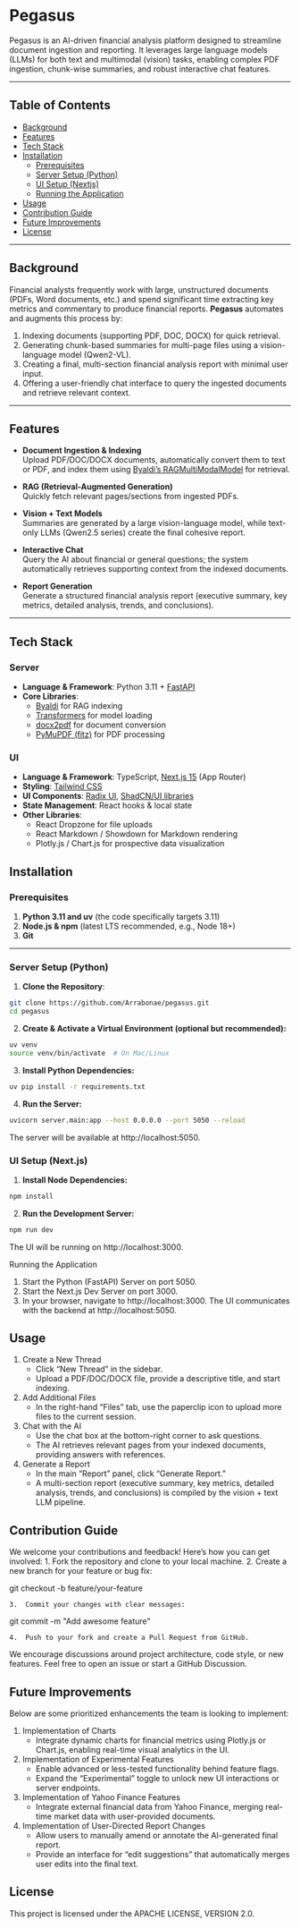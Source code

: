 # Pegasus

Pegasus is an AI-driven financial analysis platform designed to streamline document ingestion and reporting. It leverages large language models (LLMs) for both text and multimodal (vision) tasks, enabling complex PDF ingestion, chunk-wise summaries, and robust interactive chat features.

---

## Table of Contents

- [Background](#background)
- [Features](#features)
- [Tech Stack](#tech-stack)
- [Installation](#installation)
  - [Prerequisites](#prerequisites)
  - [Server Setup (Python)](#server-setup-python)
  - [UI Setup (Nextjs)](#ui-setup-nextjs)
  - [Running the Application](#running-the-application)
- [Usage](#usage)
- [Contribution Guide](#contribution-guide)
- [Future Improvements](#future-improvements)
- [License](#license)

---

## Background

Financial analysts frequently work with large, unstructured documents (PDFs, Word documents, etc.) and spend significant time extracting key metrics and commentary to produce financial reports. **Pegasus** automates and augments this process by:

1. Indexing documents (supporting PDF, DOC, DOCX) for quick retrieval.  
2. Generating chunk-based summaries for multi-page files using a vision-language model (Qwen2-VL).  
3. Creating a final, multi-section financial analysis report with minimal user input.  
4. Offering a user-friendly chat interface to query the ingested documents and retrieve relevant context.

---

## Features

- **Document Ingestion & Indexing**  
  Upload PDF/DOC/DOCX documents, automatically convert them to text or PDF, and index them using [Byaldi’s RAGMultiModalModel](https://pypi.org/project/byaldi/) for retrieval.

- **RAG (Retrieval-Augmented Generation)**  
  Quickly fetch relevant pages/sections from ingested PDFs.

- **Vision + Text Models**  
  Summaries are generated by a large vision-language model, while text-only LLMs (Qwen2.5 series) create the final cohesive report.

- **Interactive Chat**  
  Query the AI about financial or general questions; the system automatically retrieves supporting context from the indexed documents.

- **Report Generation**  
  Generate a structured financial analysis report (executive summary, key metrics, detailed analysis, trends, and conclusions).

---

## Tech Stack

### Server

- **Language & Framework**: Python 3.11 + [FastAPI](https://fastapi.tiangolo.com/)  
- **Core Libraries**:  
  - [Byaldi](https://pypi.org/project/byaldi/) for RAG indexing  
  - [Transformers](https://github.com/huggingface/transformers) for model loading  
  - [docx2pdf](https://github.com/AlJohri/docx2pdf) for document conversion  
  - [PyMuPDF (fitz)](https://github.com/pymupdf/PyMuPDF) for PDF processing  

### UI

- **Language & Framework**: TypeScript, [Next.js 15](https://nextjs.org/) (App Router)  
- **Styling**: [Tailwind CSS](https://tailwindcss.com/)  
- **UI Components**: [Radix UI](https://www.radix-ui.com/), [ShadCN/UI libraries](https://ui.shadcn.com/)  
- **State Management**: React hooks & local state  
- **Other Libraries**:
  - React Dropzone for file uploads  
  - React Markdown / Showdown for Markdown rendering  
  - Plotly.js / Chart.js for prospective data visualization  


## Installation

### Prerequisites

1. **Python 3.11 and uv** (the code specifically targets 3.11)  
2. **Node.js & npm** (latest LTS recommended, e.g., Node 18+)  
3. **Git**  

---

### Server Setup (Python)

1. **Clone the Repository**:
```bash
git clone https://github.com/Arrabonae/pegasus.git
cd pegasus
```

2. **Create & Activate a Virtual Environment (optional but recommended):**
``` bash
uv venv
source venv/bin/activate  # On Mac/Linux
```

3. **Install Python Dependencies:**
```bash
uv pip install -r requirements.txt
```

4. **Run the Server:**
```bash
uvicorn server.main:app --host 0.0.0.0 --port 5050 --reload
```
The server will be available at http://localhost:5050.

### UI Setup (Next.js)
1. **Install Node Dependencies:**
```bash
npm install
```

2. **Run the Development Server:**
```bash
npm run dev
```
The UI will be running on http://localhost:3000.

Running the Application
1. Start the Python (FastAPI) Server on port 5050.
2. Start the Next.js Dev Server on port 3000.
3. In your browser, navigate to http://localhost:3000.
The UI communicates with the backend at http://localhost:5050.

## Usage
1. Create a New Thread
	* Click “New Thread” in the sidebar.
	* Upload a PDF/DOC/DOCX file, provide a descriptive title, and start indexing.
2. Add Additional Files
	* In the right-hand “Files” tab, use the paperclip icon to upload more files to the current session.
3. Chat with the AI
	* Use the chat box at the bottom-right corner to ask questions.
	* The AI retrieves relevant pages from your indexed documents, providing answers with references.
4. Generate a Report
	* In the main “Report” panel, click “Generate Report.”
	* A multi-section report (executive summary, key metrics, detailed analysis, trends, and conclusions) is compiled by the vision + text LLM pipeline.

## Contribution Guide

We welcome your contributions and feedback! Here’s how you can get involved:
	1.	Fork the repository and clone to your local machine.
	2.	Create a new branch for your feature or bug fix:

git checkout -b feature/your-feature

	3.	Commit your changes with clear messages:

git commit -m "Add awesome feature"

	4.	Push to your fork and create a Pull Request from GitHub.

We encourage discussions around project architecture, code style, or new features. Feel free to open an issue or start a GitHub Discussion.

## Future Improvements

Below are some prioritized enhancements the team is looking to implement:
1. Implementation of Charts
    * Integrate dynamic charts for financial metrics using Plotly.js or Chart.js, enabling real-time visual analytics in the UI.
2. Implementation of Experimental Features
    * Enable advanced or less-tested functionality behind feature flags.
	* Expand the “Experimental” toggle to unlock new UI interactions or server endpoints.
3. Implementation of Yahoo Finance Features
	* Integrate external financial data from Yahoo Finance, merging real-time market data with user-provided documents.
4. Implementation of User-Directed Report Changes
	* Allow users to manually amend or annotate the AI-generated final report.
	* Provide an interface for “edit suggestions” that automatically merges user edits into the final text.

## License
This project is licensed under the APACHE LICENSE, VERSION 2.0.
